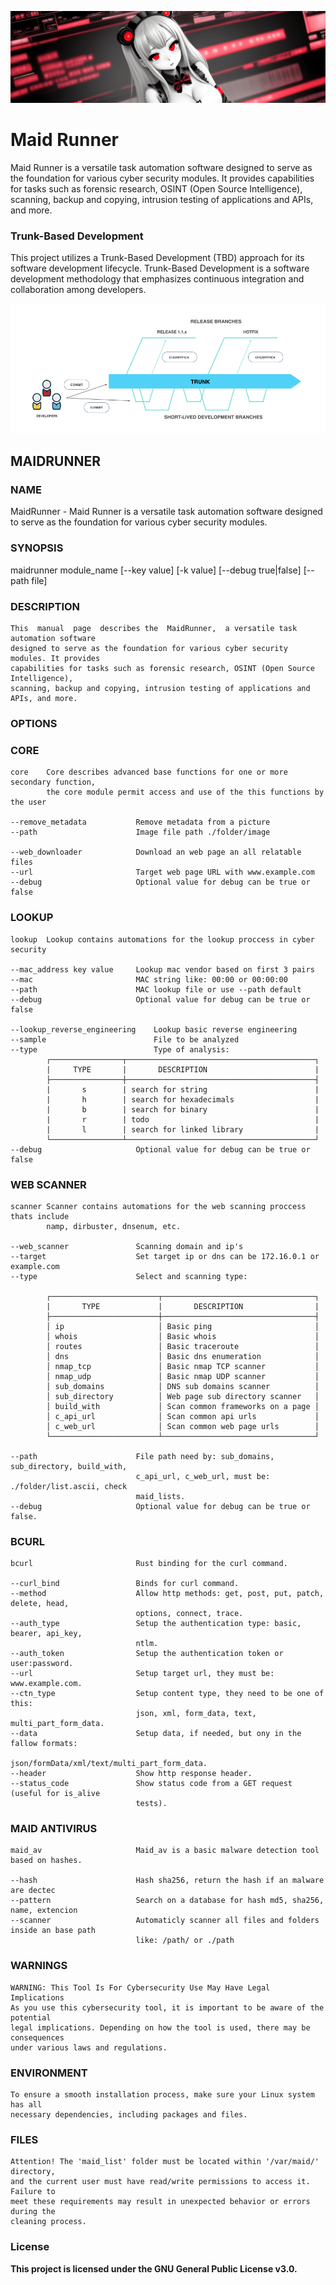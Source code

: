 ![banner](docs/images/banner.webp)

# Maid Runner

Maid Runner is a versatile task automation software designed to serve as the foundation for various cyber security modules. It provides capabilities for tasks such as forensic research, OSINT (Open Source Intelligence), scanning, backup and copying, intrusion testing of applications and APIs, and more.

### Trunk-Based Development

This project utilizes a Trunk-Based Development (TBD) approach for its software development lifecycle. Trunk-Based Development is a software development methodology that emphasizes continuous integration and collaboration among developers.

![banner](docs/images/tbd.png)

## MAIDRUNNER

### NAME

MaidRunner - Maid Runner is a versatile task automation software designed to serve as the foundation for various cyber security modules.

### SYNOPSIS

 maidrunner module_name [--key value] [-k value] [--debug true|false] [--path file]

### DESCRIPTION

    This  manual  page  describes the  MaidRunner,  a versatile task automation software 
    designed to serve as the foundation for various cyber security modules. It provides 
    capabilities for tasks such as forensic research, OSINT (Open Source Intelligence), 
    scanning, backup and copying, intrusion testing of applications and APIs, and more.

### OPTIONS

### CORE

    core    Core describes advanced base functions for one or more secondary function, 
            the core module permit access and use of the this functions by the user

    --remove_metadata           Remove metadata from a picture 
    --path                      Image file path ./folder/image
            
    --web_downloader            Download an web page an all relatable files 
    --url                       Target web page URL with www.example.com
    --debug                     Optional value for debug can be true or false

### LOOKUP

    lookup  Lookup contains automations for the lookup proccess in cyber security

    --mac_address key value     Lookup mac vendor based on first 3 pairs
    --mac                       MAC string like: 00:00 or 00:00:00
    --path                      MAC lookup file or use --path default
    --debug                     Optional value for debug can be true or false

    --lookup_reverse_engineering    Lookup basic reverse engineering
    --sample                        File to be analyzed
    --type                          Type of analysis:
            ┌────────────────┬──────────────────────────────────────────┐
            |     TYPE       |       DESCRIPTION                        |
            ├────────────────┼──────────────────────────────────────────┤
            |       s        | search for string                        |
            |       h        | search for hexadecimals                  |
            |       b        | search for binary                        |
            |       r        | todo                                     |
            |       l        | search for linked library                |
            └────────────────┴──────────────────────────────────────────┘
    --debug                     Optional value for debug can be true or false

### WEB SCANNER

    scanner Scanner contains automations for the web scanning proccess thats include
            namp, dirbuster, dnsenum, etc.

    --web_scanner               Scanning domain and ip's 
    --target                    Set target ip or dns can be 172.16.0.1 or example.com
    --type                      Select and scanning type:

            ┌────────────────────────┬──────────────────────────────────┐
            |       TYPE             |       DESCRIPTION                |
            ├────────────────────────┼──────────────────────────────────┤
            │ ip                     │ Basic ping                       │
            │ whois                  │ Basic whois                      │
            │ routes                 │ Basic traceroute                 │
            │ dns                    │ Basic dns enumeration            │
            │ nmap_tcp               │ Basic nmap TCP scanner           │
            │ nmap_udp               │ Basic nmap UDP scanner           │
            │ sub_domains            │ DNS sub domains scanner          │
            │ sub_directory          │ Web page sub directory scanner   │
            │ build_with             │ Scan common frameworks on a page │
            │ c_api_url              │ Scan common api urls             │
            │ c_web_url              │ Scan common web page urls        │
            └────────────────────────┴──────────────────────────────────┘

    --path                      File path need by: sub_domains, sub_directory, build_with,
                                c_api_url, c_web_url, must be: ./folder/list.ascii, check
                                maid_lists.
    --debug                     Optional value for debug can be true or false.

### BCURL

    bcurl                       Rust binding for the curl command.

    --curl_bind                 Binds for curl command.
    --method                    Allow http methods: get, post, put, patch, delete, head, 
                                options, connect, trace.
    --auth_type                 Setup the authentication type: basic, bearer, api_key, 
                                ntlm.   
    --auth_token                Setup the authentication token or user:password.
    --url                       Setup target url, they must be: www.example.com.
    --ctn_type                  Setup content type, they need to be one of this: 
                                json, xml, form_data, text, multi_part_form_data.
    --data                      Setup data, if needed, but ony in the fallow formats: 
                                json/formData/xml/text/multi_part_form_data.
    --header                    Show http response header.
    --status_code               Show status code from a GET request (useful for is_alive 
                                tests).

### MAID ANTIVIRUS

    maid_av                     Maid_av is a basic malware detection tool based on hashes. 

    --hash                      Hash sha256, return the hash if an malware are dectec  
    --pattern                   Search on a database for hash md5, sha256, name, extencion 
    --scanner                   Automaticly scanner all files and folders inside an base path
                                like: /path/ or ./path

### WARNINGS

    WARNING: This Tool Is For Cybersecurity Use May Have Legal Implications
    As you use this cybersecurity tool, it is important to be aware of the potential 
    legal implications. Depending on how the tool is used, there may be consequences 
    under various laws and regulations.

### ENVIRONMENT

    To ensure a smooth installation process, make sure your Linux system has all 
    necessary dependencies, including packages and files.     

### FILES

    Attention! The 'maid_list' folder must be located within '/var/maid/' directory, 
    and the current user must have read/write permissions to access it. Failure to 
    meet these requirements may result in unexpected behavior or errors during the 
    cleaning process. 

### License

**This project is licensed under the GNU General Public License v3.0.**
